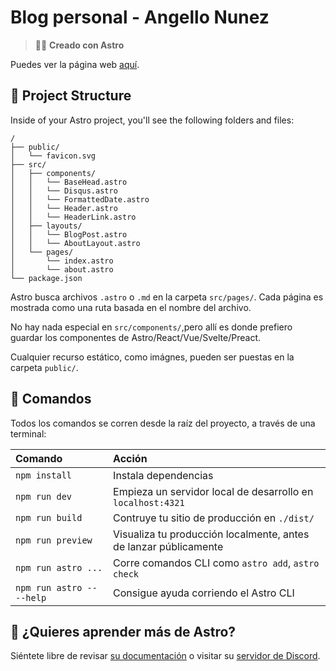 # Blog personal - Angello Nunez

> 🧑‍🚀 **Creado con Astro**

Puedes ver la página web [aquí](https://angellonunez.com).

## 🚀 Project Structure

Inside of your Astro project, you'll see the following folders and files:

```text
/
├── public/
│   └── favicon.svg
├── src/
│   ├── components/
│   │   └── BaseHead.astro
│   │   └── Disqus.astro
│   │   └── FormattedDate.astro
│   │   └── Header.astro
│   │   └── HeaderLink.astro
│   ├── layouts/
│   │   └── BlogPost.astro
│   │   └── AboutLayout.astro
│   └── pages/
│       └── index.astro
│       └── about.astro
└── package.json
```

Astro busca archivos `.astro` o `.md` en la carpeta `src/pages/`. Cada página es mostrada como una ruta basada en el nombre del archivo.

No hay nada especial en `src/components/`,pero allí es donde prefiero guardar los componentes de Astro/React/Vue/Svelte/Preact.

Cualquier recurso estático, como imágnes, pueden ser puestas en la carpeta `public/`.

## 🧞 Comandos

Todos los comandos se corren desde la raíz del proyecto, a través de una terminal:

| Comando                   | Acción                                                            |
| :------------------------ | :---------------------------------------------------------------- |
| `npm install`             | Instala dependencias                                              |
| `npm run dev`             | Empieza un servidor local de desarrollo en `localhost:4321`       |
| `npm run build`           | Contruye tu sitio de producción en `./dist/`                      |
| `npm run preview`         | Visualiza tu producción localmente, antes de lanzar públicamente  |
| `npm run astro ...`       | Corre comandos CLI como `astro add`, `astro check`                |
| `npm run astro -- --help` | Consigue ayuda corriendo el Astro CLI                             |

## 👀 ¿Quieres aprender más de Astro?

Siéntete libre de revisar [su documentación](https://docs.astro.build) o visitar su [servidor de Discord](https://astro.build/chat).
